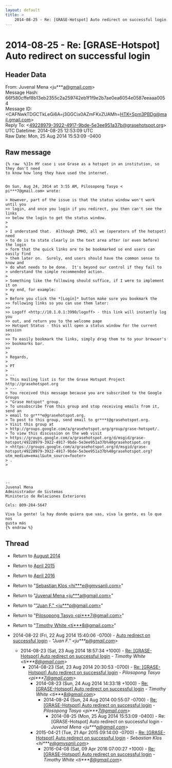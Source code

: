 ```yaml
---
layout: default
title: >
    2014-08-25 - Re: [GRASE-Hotspot] Auto redirect on successful login
---
```


# 2014-08-25 - Re: [GRASE-Hotspot] Auto redirect on successful login

## Header Data

From: Juvenal Mena \<ju***a@gmail.com\><br>
Message Hash: 66f580cffef8b13eb2355c2a259742eb1f1f9e2b7ae0ea6054e0587eeaaa0054<br>
Message ID: \<CAFNwkTDGCTkLeGi6A=j3GGCix0AZmFKxZUAMh=HTK+Spm3PBDg@mail.gmail.com\><br>
Reply To: \<49228979-3922-4917-9bde-5e3ee951a37b@grasehotspot.org\><br>
UTC Datetime: 2014-08-25 12:53:09 UTC<br>
Raw Date: Mon, 25 Aug 2014 15:53:09 -0400<br>

## Raw message

```
{% raw  %}In MY case i use Grase as a hotspot in an institution, so they don't need
to know how long they have used the internet.


On Sun, Aug 24, 2014 at 3:55 AM, Pilosopong Tasyo <
pi***7@gmail.com> wrote:

> However, part of the issue is that the status window won't work until you
>> login, and once you login if you redirect, you then can't see the links
>> below the login to get the status window.
>
>
> I understand that.  Although IMHO, all we (operators of the hotspot) need
> to do is to state clearly in the text area after (or even before) the login
> form that the quick links are to be bookmarked so end users can easily find
> them later on.  Surely, end users should have the common sense to know and
> do what needs to be done.  It's beyond our control if they fail to
> understand the simple recommended action.
>
> Something like the following should suffice, if I were to implement it on
> my end, for example:
>
> Before you click the *[Login]* button make sure you bookmark the
>> following links so you can use them later:
>>
>> Logoff <http://10.1.0.1:3990/logoff> - this link will instantly log you
>> out, and return you to the welcome page
>> Hotspot Status - this will open a status window for the current session
>>
>> To easily bookmark the links, simply drag them to to your browser's
>> bookmarks bar.
>>
>
> Regards,
>
> PT
>
> --
> This mailing list is for the Grase Hotspot Project http://grasehotspot.org
> ---
> You received this message because you are subscribed to the Google Groups
> "Grase Hotspot" group.
> To unsubscribe from this group and stop receiving emails from it, send an
> email to gr***e@grasehotspot.org.
> To post to this group, send email to gr***t@grasehotspot.org.
> Visit this group at
> http://groups.google.com/a/grasehotspot.org/group/grase-hotspot/.
> To view this discussion on the web visit
> https://groups.google.com/a/grasehotspot.org/d/msgid/grase-hotspot/49228979-3922-4917-9bde-5e3ee951a37b%40grasehotspot.org
> <https://groups.google.com/a/grasehotspot.org/d/msgid/grase-hotspot/49228979-3922-4917-9bde-5e3ee951a37b%40grasehotspot.org?utm_medium=email&utm_source=footer>
> .
>



-- 
Juvenal Mena
Administrador de Sistemas
Ministerio de Relaciones Exteriores

Cels: 809-284-5647

Viva la gente! la hay donde quiera que vas, viva la gente, es lo que nos
gusta más
{% endraw %}
```

## Thread

+ Return to [August 2014](/archive/2014/08)
+ Return to [April 2015](/archive/2015/04)
+ Return to [April 2016](/archive/2016/04)

+ Return to "[Sebastian Klos <hi***e<span>@</span>gmvsanli.com>](/authors/hi___e_at_gmvsanli_com)"
+ Return to "[Juvenal Mena <ju***a<span>@</span>gmail.com>](/authors/ju___a_at_gmail_com)"
+ Return to "["Juan F." <ju***p<span>@</span>gmail.com>](/authors/ju___p_at_gmail_com)"
+ Return to "[Pilosopong Tasyo <pi***7<span>@</span>gmail.com>](/authors/pi___7_at_gmail_com)"
+ Return to "[Timothy White <ti***8<span>@</span>gmail.com>](/authors/ti___8_at_gmail_com)"

+ 2014-08-22 (Fri, 22 Aug 2014 15:40:06 -0700) - [Auto redirect on successful login](/archive/2014/08/a6b0a8fd5d09d2f12b8d33302c833058a27616c36e9829c5c3ebfc2e5d54ad15) - _"Juan F." \<ju***p@gmail.com\>_
  + 2014-08-23 (Sat, 23 Aug 2014 18:57:34 +1000) - [Re: [GRASE-Hotspot] Auto redirect on successful login](/archive/2014/08/16b695ad089e96c6919d25821f94d9a6cf67c9a652dcd69c27a73e7a75e1d84a) - _Timothy White \<ti***8@gmail.com\>_
    + 2014-08-23 (Sat, 23 Aug 2014 20:30:53 -0700) - [Re: [GRASE-Hotspot] Auto redirect on successful login](/archive/2014/08/fe032c35abdb8c60d59e669bfbc2af96217b50b956688f6af562a05b461b8efd) - _Pilosopong Tasyo \<pi***7@gmail.com\>_
      + 2014-08-23 (Sun, 24 Aug 2014 14:33:18 +1000) - [Re: [GRASE-Hotspot] Auto redirect on successful login](/archive/2014/08/11aaf64e5d72ed02161053717d90d8dd616642079277c5b926002d1d6e6e12b6) - _Timothy White \<ti***8@gmail.com\>_
        + 2014-08-24 (Sun, 24 Aug 2014 00:55:07 -0700) - [Re: [GRASE-Hotspot] Auto redirect on successful login](/archive/2014/08/3d41dafd1b83bd5ee7add1509e0973e5d659ce16cc5cc4a2b6c6ac4d62831a46) - _Pilosopong Tasyo \<pi***7@gmail.com\>_
          + 2014-08-25 (Mon, 25 Aug 2014 15:53:09 -0400) - Re: [GRASE-Hotspot] Auto redirect on successful login - _Juvenal Mena \<ju***a@gmail.com\>_
      + 2015-04-21 (Tue, 21 Apr 2015 09:14:00 -0700) - [Re: [GRASE-Hotspot] Auto redirect on successful login](/archive/2015/04/d0a37664f4feca476aa9ad7537a0eaf07a29bf44f98a752740296e7802ffa12f) - _Sebastian Klos \<hi***e@gmvsanli.com\>_
        + 2016-04-08 (Sat, 09 Apr 2016 07:00:27 +1000) - [Re: [GRASE-Hotspot] Auto redirect on successful login](/archive/2016/04/fbecadc3e450c841ee2d442715c8962663ad20ee76a685dcd2294a839309e27f) - _Timothy White \<ti***8@gmail.com\>_

